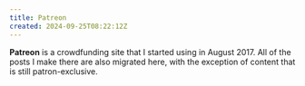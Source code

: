```yaml
---
title: Patreon
created: 2024-09-25T08:22:12Z
---
```


**Patreon** is a crowdfunding site that I started using in August 2017. All of the posts I make there are also migrated here, with the exception of content that is still patron-exclusive.
